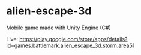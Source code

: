 # alien-escape-3d
Mobile game made with Unity Engine (C#)

Live: https://play.google.com/store/apps/details?id=games.battlemark.alien_escape_3d.storm.area51
